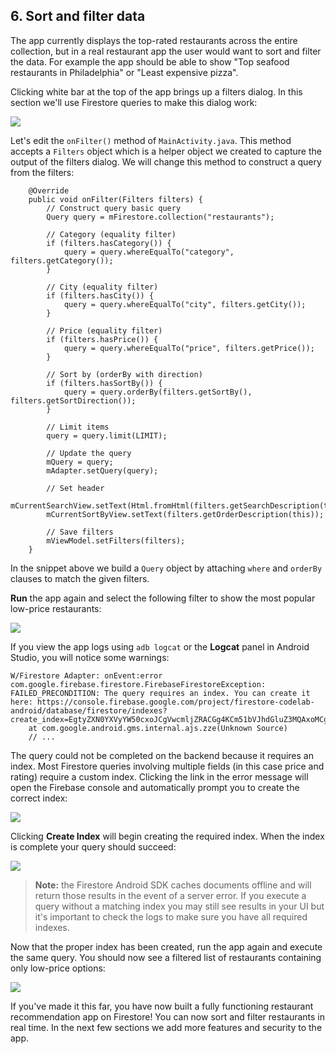 ## 6. Sort and filter data

The app currently displays the top-rated restaurants across the entire collection, but in a real restaurant app the user would want to sort and filter the data. For example the app should be able to show "Top seafood restaurants in Philadelphia" or "Least expensive pizza".

Clicking white bar at the top of the app brings up a filters dialog. In this section we'll use Firestore queries to make this dialog work:

![](https://codelabs.developers.google.com/codelabs/firestore-android/img/f492d7d83bb11e12.png)

Let's edit the `onFilter()` method of `MainActivity.java`. This method accepts a `Filters` object which is a helper object we created to capture the output of the filters dialog. We will change this method to construct a query from the filters:

```
    @Override
    public void onFilter(Filters filters) {
        // Construct query basic query
        Query query = mFirestore.collection("restaurants");

        // Category (equality filter)
        if (filters.hasCategory()) {
            query = query.whereEqualTo("category", filters.getCategory());
        }

        // City (equality filter)
        if (filters.hasCity()) {
            query = query.whereEqualTo("city", filters.getCity());
        }

        // Price (equality filter)
        if (filters.hasPrice()) {
            query = query.whereEqualTo("price", filters.getPrice());
        }

        // Sort by (orderBy with direction)
        if (filters.hasSortBy()) {
            query = query.orderBy(filters.getSortBy(), filters.getSortDirection());
        }

        // Limit items
        query = query.limit(LIMIT);

        // Update the query
        mQuery = query;
        mAdapter.setQuery(query);

        // Set header
        mCurrentSearchView.setText(Html.fromHtml(filters.getSearchDescription(this)));
        mCurrentSortByView.setText(filters.getOrderDescription(this));

        // Save filters
        mViewModel.setFilters(filters);
    }
```

In the snippet above we build a `Query` object by attaching `where` and `orderBy` clauses to match the given filters.

**Run** the app again and select the following filter to show the most popular low-price restaurants:

![](https://codelabs.developers.google.com/codelabs/firestore-android/img/b5bb1d3ca813f77c.png)

If you view the app logs using `adb logcat` or the **Logcat** panel in Android Studio, you will notice some warnings:

```
W/Firestore Adapter: onEvent:error
com.google.firebase.firestore.FirebaseFirestoreException: FAILED_PRECONDITION: The query requires an index. You can create it here: https://console.firebase.google.com/project/firestore-codelab-android/database/firestore/indexes?create_index=EgtyZXN0YXVyYW50cxoJCgVwcmljZRACGg4KCm51bVJhdGluZ3MQAxoMCghfX25hbWVfXxAD
    at com.google.android.gms.internal.ajs.zze(Unknown Source)
    // ...
```

The query could not be completed on the backend because it requires an index. Most Firestore queries involving multiple fields (in this case price and rating) require a custom index. Clicking the link in the error message will open the Firebase console and automatically prompt you to create the correct index:

![](https://codelabs.developers.google.com/codelabs/firestore-android/img/b7440f99a35be94c.png)

Clicking **Create Index** will begin creating the required index. When the index is complete your query should succeed:

![](https://codelabs.developers.google.com/codelabs/firestore-android/img/d2242654a0fc7a80.png)

> **Note:** the Firestore Android SDK caches documents offline and will return those results in the event of a server error. If you execute a query without a matching index you may still see results in your UI but it's important to check the logs to make sure you have all required indexes.

Now that the proper index has been created, run the app again and execute the same query. You should now see a filtered list of restaurants containing only low-price options:

![](https://codelabs.developers.google.com/codelabs/firestore-android/img/a670188398c3c59.png)

If you've made it this far, you have now built a fully functioning restaurant recommendation app on Firestore! You can now sort and filter restaurants in real time. In the next few sections we add more features and security to the app.
